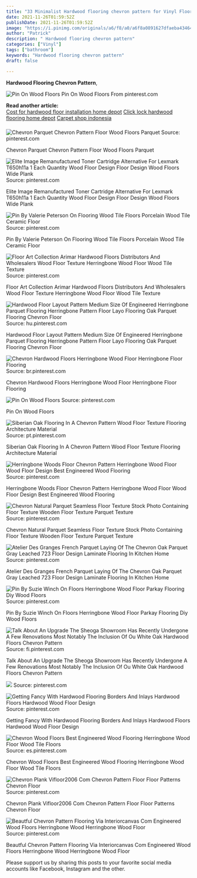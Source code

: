```yaml
---
title: "33 Minimalist Hardwood flooring chevron pattern for Vinyl Flooring"
date: 2021-11-26T01:59:52Z
publishDate: 2021-11-26T01:59:52Z
image: "https://i.pinimg.com/originals/a6/f8/a0/a6f8a0891627dfaeba43464d562f2b52.jpg"
author: "Patrick"
description: " Hardwood flooring chevron pattern"
categories: ["Vinyl"]
tags: ["bathroom"]
keywords: "Hardwood flooring chevron pattern"
draft: false

---
```

<!-- Head tag Code -->
**Hardwood Flooring Chevron Pattern**, 

![Pin On Wood Floors](https://i.pinimg.com/originals/60/27/08/602708dd730cfbd331e7c424a94e9335.jpg "Pin On Wood Floors")
Pin On Wood Floors From pinterest.com

**Read another article:**  
[Cost for hardwood floor installation home depot](/cost-for-hardwood-floor-installation-home-depot/)
[Click lock hardwood flooring home depot](/click-lock-hardwood-flooring-home-depot/)
[Carpet shop indonesia](/carpet-shop-indonesia/)




### 

 


![Chevron Parquet Chevron Pattern Floor Wood Floors Parquet](https://i.pinimg.com/originals/e4/4a/97/e44a974594a1cc9123c4e90ff5271917.jpg "Chevron Parquet Chevron Pattern Floor Wood Floors Parquet")
Source: pinterest.com

Chevron Parquet Chevron Pattern Floor Wood Floors Parquet  

![Elite Image Remanufactured Toner Cartridge Alternative For Lexmark T650h11a 1 Each Quantity Wood Floor Design Floor Design Wood Floors Wide Plank](https://i.pinimg.com/originals/69/06/c4/6906c42f376ea707a671a357943c0b3e.jpg "Elite Image Remanufactured Toner Cartridge Alternative For Lexmark T650h11a 1 Each Quantity Wood Floor Design Floor Design Wood Floors Wide Plank")
Source: pinterest.com

Elite Image Remanufactured Toner Cartridge Alternative For Lexmark T650h11a 1 Each Quantity Wood Floor Design Floor Design Wood Floors Wide Plank  

![Pin By Valerie Peterson On Flooring Wood Tile Floors Porcelain Wood Tile Ceramic Floor](https://i.pinimg.com/originals/2f/45/76/2f4576ea847ff8427985a81ede91400a.jpg "Pin By Valerie Peterson On Flooring Wood Tile Floors Porcelain Wood Tile Ceramic Floor")
Source: pinterest.com

Pin By Valerie Peterson On Flooring Wood Tile Floors Porcelain Wood Tile Ceramic Floor  

![Floor Art Collection Arimar Hardwood Floors Distributors And Wholesalers Wood Floor Texture Herringbone Wood Floor Wood Tile Texture](https://i.pinimg.com/originals/07/f5/04/07f504b5b4afbdf9d394fb9555738209.jpg "Floor Art Collection Arimar Hardwood Floors Distributors And Wholesalers Wood Floor Texture Herringbone Wood Floor Wood Tile Texture")
Source: pinterest.com

Floor Art Collection Arimar Hardwood Floors Distributors And Wholesalers Wood Floor Texture Herringbone Wood Floor Wood Tile Texture  

![Hardwood Floor Layout Pattern Medium Size Of Engineered Herringbone Parquet Flooring Herringbone Pattern Floor Layo Flooring Oak Parquet Flooring Chevron Floor](https://i.pinimg.com/originals/81/6d/ba/816dbaad3a2805b43f50f5b75bae5293.png "Hardwood Floor Layout Pattern Medium Size Of Engineered Herringbone Parquet Flooring Herringbone Pattern Floor Layo Flooring Oak Parquet Flooring Chevron Floor")
Source: hu.pinterest.com

Hardwood Floor Layout Pattern Medium Size Of Engineered Herringbone Parquet Flooring Herringbone Pattern Floor Layo Flooring Oak Parquet Flooring Chevron Floor  

![Chevron Hardwood Floors Herringbone Wood Floor Herringbone Floor Flooring](https://i.pinimg.com/originals/e0/1b/bb/e01bbbe727e6c2d1caec6b55cd3269a4.jpg "Chevron Hardwood Floors Herringbone Wood Floor Herringbone Floor Flooring")
Source: br.pinterest.com

Chevron Hardwood Floors Herringbone Wood Floor Herringbone Floor Flooring  

![Pin On Wood Floors](https://i.pinimg.com/originals/60/27/08/602708dd730cfbd331e7c424a94e9335.jpg "Pin On Wood Floors")
Source: pinterest.com

Pin On Wood Floors  

![Siberian Oak Flooring In A Chevron Pattern Wood Floor Texture Flooring Architecture Material](https://i.pinimg.com/originals/81/11/3f/81113f822edd0f3fad06904aa922454a.png "Siberian Oak Flooring In A Chevron Pattern Wood Floor Texture Flooring Architecture Material")
Source: pt.pinterest.com

Siberian Oak Flooring In A Chevron Pattern Wood Floor Texture Flooring Architecture Material  

![Herringbone Woods Floor Chevron Pattern Herringbone Wood Floor Wood Floor Design Best Engineered Wood Flooring](https://i.pinimg.com/originals/df/d5/61/dfd56164c6a168face3326a3673d1eea.jpg "Herringbone Woods Floor Chevron Pattern Herringbone Wood Floor Wood Floor Design Best Engineered Wood Flooring")
Source: pinterest.com

Herringbone Woods Floor Chevron Pattern Herringbone Wood Floor Wood Floor Design Best Engineered Wood Flooring  

![Chevron Natural Parquet Seamless Floor Texture Stock Photo Containing Floor Texture Wooden Floor Texture Parquet Texture](https://i.pinimg.com/736x/b3/14/25/b314252e81a3b24c020f4d18a54d626b.jpg "Chevron Natural Parquet Seamless Floor Texture Stock Photo Containing Floor Texture Wooden Floor Texture Parquet Texture")
Source: pinterest.com

Chevron Natural Parquet Seamless Floor Texture Stock Photo Containing Floor Texture Wooden Floor Texture Parquet Texture  

![Atelier Des Granges French Parquet Laying Of The Chevron Oak Parquet Gray Leached 723 Floor Design Laminate Flooring In Kitchen Home](https://i.pinimg.com/736x/68/cd/58/68cd58668cd80074a383591327bbd62b.jpg "Atelier Des Granges French Parquet Laying Of The Chevron Oak Parquet Gray Leached 723 Floor Design Laminate Flooring In Kitchen Home")
Source: pinterest.com

Atelier Des Granges French Parquet Laying Of The Chevron Oak Parquet Gray Leached 723 Floor Design Laminate Flooring In Kitchen Home  

![Pin By Suzie Winch On Floors Herringbone Wood Floor Parkay Flooring Diy Wood Floors](https://i.pinimg.com/originals/3f/13/bc/3f13bcc109730a61be38b2ad2d11aabe.jpg "Pin By Suzie Winch On Floors Herringbone Wood Floor Parkay Flooring Diy Wood Floors")
Source: pinterest.com

Pin By Suzie Winch On Floors Herringbone Wood Floor Parkay Flooring Diy Wood Floors  

![Talk About An Upgrade The Sheoga Showroom Has Recently Undergone A Few Renovations Most Notably The Inclusion Of Ou White Oak Hardwood Floors Chevron Pattern](https://i.pinimg.com/originals/75/e6/ce/75e6ce38c1208ffd84d264edfa838ca0.jpg "Talk About An Upgrade The Sheoga Showroom Has Recently Undergone A Few Renovations Most Notably The Inclusion Of Ou White Oak Hardwood Floors Chevron Pattern")
Source: fi.pinterest.com

Talk About An Upgrade The Sheoga Showroom Has Recently Undergone A Few Renovations Most Notably The Inclusion Of Ou White Oak Hardwood Floors Chevron Pattern  

![](https://i.pinimg.com/originals/28/f0/05/28f0054c4adcdb7f38162edcffe04af1.jpg "")
Source: pinterest.com

  

![Getting Fancy With Hardwood Flooring Borders And Inlays Hardwood Floors Hardwood Wood Floor Design](https://i.pinimg.com/564x/d9/fc/84/d9fc847a9022365c36e108cffb6dc814.jpg "Getting Fancy With Hardwood Flooring Borders And Inlays Hardwood Floors Hardwood Wood Floor Design")
Source: pinterest.com

Getting Fancy With Hardwood Flooring Borders And Inlays Hardwood Floors Hardwood Wood Floor Design  

![Chevron Wood Floors Best Engineered Wood Flooring Herringbone Wood Floor Wood Tile Floors](https://i.pinimg.com/originals/5a/ee/af/5aeeafc8c7e513dbb939f13e40bf6fee.jpg "Chevron Wood Floors Best Engineered Wood Flooring Herringbone Wood Floor Wood Tile Floors")
Source: es.pinterest.com

Chevron Wood Floors Best Engineered Wood Flooring Herringbone Wood Floor Wood Tile Floors  

![Chevron Plank Vifloor2006 Com Chevron Pattern Floor Floor Patterns Chevron Floor](https://i.pinimg.com/originals/5f/1e/7d/5f1e7d408251c5b759f17c2c29622444.jpg "Chevron Plank Vifloor2006 Com Chevron Pattern Floor Floor Patterns Chevron Floor")
Source: pinterest.com

Chevron Plank Vifloor2006 Com Chevron Pattern Floor Floor Patterns Chevron Floor  

![Beautful Chevron Pattern Flooring Via Interiorcanvas Com Engineered Wood Floors Herringbone Wood Herringbone Wood Floor](https://i.pinimg.com/originals/a6/f8/a0/a6f8a0891627dfaeba43464d562f2b52.jpg "Beautful Chevron Pattern Flooring Via Interiorcanvas Com Engineered Wood Floors Herringbone Wood Herringbone Wood Floor")
Source: pinterest.com

Beautful Chevron Pattern Flooring Via Interiorcanvas Com Engineered Wood Floors Herringbone Wood Herringbone Wood Floor  

Please support us by sharing this posts to your favorite social media accounts like Facebook, Instagram and the other.

